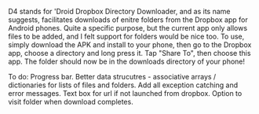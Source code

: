 D4 stands for 'Droid Dropbox Directory Downloader, and as its name suggests, facilitates downloads of enitre folders from the Dropbox app for Android phones. Quite a specific purpose, but the current app only allows files to be added, and I felt support for folders would be nice too.
To use, simply download the APK and install to your phone, then go to the Dropbox app, choose a directory and long press it. Tap "Share To", then choose this app. The folder should now be in the downloads directory of your phone!

To do:
Progress bar.
Better data strucutres - associative arrays / dictionaries for lists of files and folders.
Add all exception catching and error messages.
Text box for url if not launched from dropbox.
Option to visit folder when download completes.